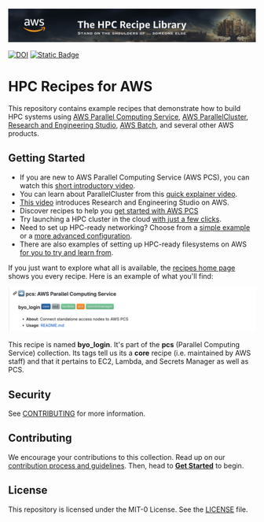 ![Site Banner](docs/media/banner.png "The HPC Recipe Library - stand on the shoulders of... someone else.")

[![DOI](https://zenodo.org/badge/DOI/10.5281/zenodo.8360274.svg)](https://doi.org/10.5281/zenodo.8360274)
[![Static Badge](https://img.shields.io/badge/aws%20hpc%20blog-FF9900)](https://aws.amazon.com/blogs/hpc/introducing-a-community-recipe-library-for-hpc-infrastructure-on-aws/)

# HPC Recipes for AWS

This repository contains example recipes that demonstrate how to build HPC systems using [AWS Parallel Computing Service](https://aws.amazon.com/pcs/), [AWS ParallelCluster](https://aws.amazon.com/hpc/parallelcluster/), [Research and Engineering Studio](https://aws.amazon.com/hpc/res/), [AWS Batch](https://aws.amazon.com/batch/), and several other AWS products.

## Getting Started

* If you are new to AWS Parallel Computing Service (AWS PCS), you can watch this [short introductory video](https://youtu.be/BlgYbb6pdu0).
* You can learn about ParallelCluster from this [quick explainer video](https://youtu.be/gmw7A3kOh60).
* [This video](https://www.youtube.com/watch?v=2Nku6MWDwT0) introduces Research and Engineering Studio on AWS.
* Discover recipes to help you [get started with AWS PCS](recipes/pcs/)
* Try launching a HPC cluster in the cloud [with just a few clicks](recipes/pcs/getting_started/README.md).
* Need to set up HPC-ready networking? Choose from a [simple example](recipes/net/hpc_basic/README.md) or a [more advanced configuration](recipes/net/hpc_large_scale/README.md).
* There are also examples of setting up HPC-ready filesystems on AWS [for you to try and learn from](recipes/README.md#arrow_right-storage-storage).

If you just want to explore what all is available, the [recipes home page](./recipes/README.md) shows you every recipe. Here is an example of what you'll find:

![recipe](docs/media/recipe.png)

This recipe is named **byo_login**. It's part of the **pcs** (Parallel Computing Service) collection. Its tags tell us its a **core** recipe (i.e. maintained by AWS staff) and that it pertains to EC2, Lambda, and Secrets Manager as well as PCS. 

## Security

See [CONTRIBUTING](CONTRIBUTING.md#security-issue-notifications) for more information.

## Contributing

We encourage your contributions to this collection. Read up on our [contribution process and guidelines](CONTRIBUTING.md). Then, head to **[Get Started](docs/start.md)** to begin. 

## License

This repository is licensed under the MIT-0 License. See the [LICENSE](LICENSE) file.

